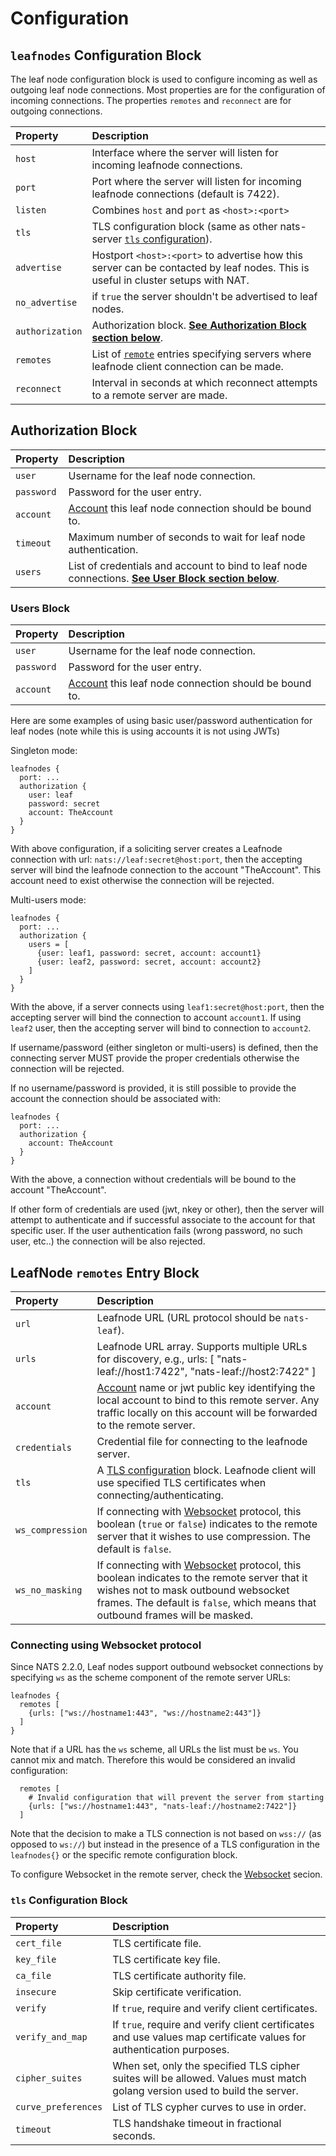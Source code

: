 # Configuration

## `leafnodes` Configuration Block

The leaf node configuration block is used to configure incoming as well as outgoing leaf node connections. Most properties are for the configuration of incoming connections. The properties `remotes` and `reconnect` are for outgoing connections.

| Property | Description |
| :--- | :--- |
| `host` | Interface where the server will listen for incoming leafnode connections. |
| `port` | Port where the server will listen for incoming leafnode connections \(default is 7422\). |
| `listen` | Combines `host` and `port` as `<host>:<port>` |
| `tls` | TLS configuration block \(same as other nats-server [`tls` configuration](../securing_nats/tls.md)\). |
| `advertise` | Hostport `<host>:<port>` to advertise how this server can be contacted by leaf nodes. This is useful in cluster setups with NAT. |
| `no_advertise` | if `true` the server shouldn't be advertised to leaf nodes. |
| `authorization` | Authorization block. [**See Authorization Block section below**](leafnode_conf.md#authorization-block). |
| `remotes` | List of [`remote`](leafnode_conf.md#leafnode-remotes-entry-block) entries specifying servers where leafnode client connection can be made. |
| `reconnect` | Interval in seconds at which reconnect attempts to a remote server are made. |

## Authorization Block

| Property | Description |
| :--- | :--- |
| `user` | Username for the leaf node  connection. |
| `password` | Password for the user entry. |
| `account` | [Account](../securing_nats/accounts.md) this leaf node connection should be bound to. |
| `timeout` | Maximum number of seconds to wait for leaf node  authentication. |
| `users` | List of credentials and account to bind to leaf node  connections. [**See User Block section below**](leafnode_conf.md#users-block). |

### Users Block

| Property | Description |
| :--- | :--- |
| `user` | Username for the leaf node connection. |
| `password` | Password for the user entry. |
| `account` | [Account](../securing_nats/accounts.md) this leaf node connection should be bound to. |

Here are some examples of using basic user/password authentication for leaf nodes \(note while this is using accounts it is not using JWTs\)

Singleton mode:

```text
leafnodes {
  port: ...
  authorization {
    user: leaf
    password: secret
    account: TheAccount
  }
}
```

With above configuration, if a soliciting server creates a Leafnode connection with url: `nats://leaf:secret@host:port`, then the accepting server will bind the leafnode connection to the account "TheAccount". This account need to exist otherwise the connection will be rejected.

Multi-users mode:

```text
leafnodes {
  port: ...
  authorization {
    users = [
      {user: leaf1, password: secret, account: account1}
      {user: leaf2, password: secret, account: account2}
    ]
  }
}
```

With the above, if a server connects using `leaf1:secret@host:port`, then the accepting server will bind the connection to account `account1`. If using `leaf2` user, then the accepting server will bind to connection to `account2`.

If username/password \(either singleton or multi-users\) is defined, then the connecting server MUST provide the proper credentials otherwise the connection will be rejected.

If no username/password is provided, it is still possible to provide the account the connection should be associated with:

```text
leafnodes {
  port: ...
  authorization {
    account: TheAccount
  }
}
```

With the above, a connection without credentials will be bound to the account "TheAccount".

If other form of credentials are used \(jwt, nkey or other\), then the server will attempt to authenticate and if successful associate to the account for that specific user. If the user authentication fails \(wrong password, no such user, etc..\) the connection will be also rejected.

## LeafNode `remotes` Entry Block

| Property | Description |
| :--- | :--- |
| `url` | Leafnode URL \(URL protocol should be `nats-leaf`\). |
| `urls` | Leafnode URL array. Supports multiple URLs for discovery, e.g., urls: \[ "nats-leaf://host1:7422", "nats-leaf://host2:7422" \] |
| `account` | [Account](../securing_nats/accounts.md) name or jwt public key identifying the local account to bind to this remote server. Any traffic locally on this account will be forwarded to the remote server. |
| `credentials` | Credential file for connecting to the leafnode server. |
| `tls` | A [TLS configuration](leafnode_conf.md#tls-configuration-block) block. Leafnode client will use specified TLS certificates when connecting/authenticating. |
| `ws_compression` | If connecting with [Websocket](leafnode_conf#connecting-using-websocket-protocol) protocol, this boolean (`true` or `false`) indicates to the remote server that it wishes to use compression. The default is `false`. |
| `ws_no_masking` | If connecting with [Websocket](leafnode_conf#connecting-using-websocket-protocol) protocol, this boolean indicates to the remote server that it wishes not to mask outbound websocket frames. The default is `false`, which means that outbound frames will be masked. |

### Connecting using Websocket protocol

Since NATS 2.2.0, Leaf nodes support outbound websocket connections by specifying `ws` as the scheme component of the remote server URLs:
```
leafnodes {
  remotes [
    {urls: ["ws://hostname1:443", "ws://hostname2:443"]}
  ]
}
```

Note that if a URL has the `ws` scheme, all URLs the list must be `ws`. You cannot mix and match.
Therefore this would be considered an invalid configuration:
```
  remotes [
    # Invalid configuration that will prevent the server from starting
    {urls: ["ws://hostname1:443", "nats-leaf://hostname2:7422"]}
  ]
```

Note that the decision to make a TLS connection is not based on `wss://` (as opposed to `ws://`) but instead in the presence of a TLS configuration in the `leafnodes{}` or the specific remote configuration block.

To configure Websocket in the remote server, check the [Websocket](../websocket/websocket_conf.md) secion.

### `tls` Configuration Block

| Property | Description |
| :--- | :--- |
| `cert_file` | TLS certificate file. |
| `key_file` | TLS certificate key file. |
| `ca_file` | TLS certificate authority file. |
| `insecure` | Skip certificate verification. |
| `verify` | If `true`, require and verify client certificates. |
| `verify_and_map` | If `true`, require and verify client certificates and use values map certificate values for authentication purposes. |
| `cipher_suites` | When set, only the specified TLS cipher suites will be allowed. Values must match golang version used to build the server. |
| `curve_preferences` | List of TLS cypher curves to use in order. |
| `timeout` | TLS handshake timeout in fractional seconds. |

